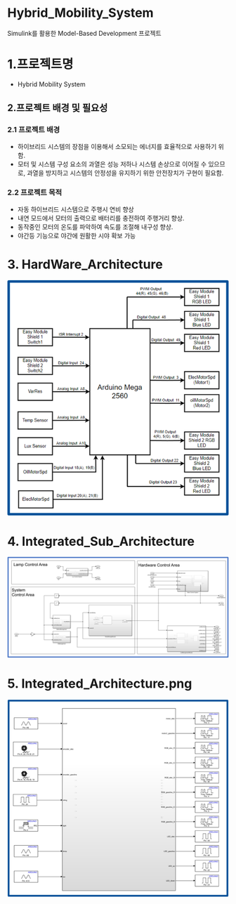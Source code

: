 # Hybrid_Mobility_System
Simulink를 활용한 Model-Based Development 프로젝트

# 1.프로젝트명
- Hybrid Mobility System

## 2.프로젝트 배경 및 필요성
### 2.1 프로젝트 배경
- 하이브리드 시스템의 장점을 이용해서 소모되는 에너지를 효율적으로 사용하기 위함.
- 모터 및 시스템 구성 요소의 과열은 성능 저하나 시스템 손상으로 이어질 수 있으므로, 과열을 방지하고 시스템의 안정성을 유지하기 위한 안전장치가 구현이 필요함.

### 2.2 프로젝트 목적
- 자동 하이브리드 시스템으로 주행시 연비 향상
- 내연 모드에서 모터의 출력으로 배터리를 충전하여 주행거리 향상.
- 동작중인 모터의 온도를 파악하여 속도를 조절해 내구성 향상.
- 야간등 기능으로 야간에 원활한 시야 확보 가능


# 3. HardWare_Architecture
<p align="center">
  <img src="/Architecture/HardWare_Architecture.png" alt="HardWare_Architecture">
</p>

# 4. Integrated_Sub_Architecture 
<p align="center">
  <img src="/Architecture/Integrated_Sub_Architecture.png" alt="HardWare_Architecture">
</p>

# 5. Integrated_Architecture.png 
<p align="center">
  <img src="/Architecture/Integrated_Architecture.png" alt="HardWare_Architecture">
</p>
